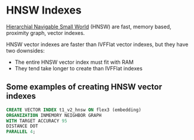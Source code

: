 # HNSW Indexes

[Hierarchial Navigable Small World](https://docs.oracle.com/en/database/oracle/oracle-database/23/sqlrf/create-vector-index.html#GUID-B396C369-54BB-4098-A0DD-7C54B3A0D66F) (HNSW) are fast, memory based, proximity graph, vector indexes.

HNSW vector indexes are faster than IVFFlat vector indexes, but they have two downsides:
- The entire HNSW vector index must fit with RAM
- They tend take longer to create than IVFFlat indexes

## Some examples of creating HNSW vector indexes

```SQL
CREATE VECTOR INDEX t1_v2_hnsw ON flex3 (embedding)
ORGANIZATION INMEMORY NEIGHBOR GRAPH
WITH TARGET ACCURACY 95
DISTANCE DOT
PARALLEL 4;
```

